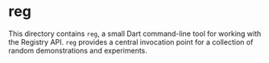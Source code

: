 # reg

This directory contains `reg`, a small Dart command-line tool for
working with the Registry API. `reg` provides a central invocation
point for a collection of random demonstrations and experiments.
